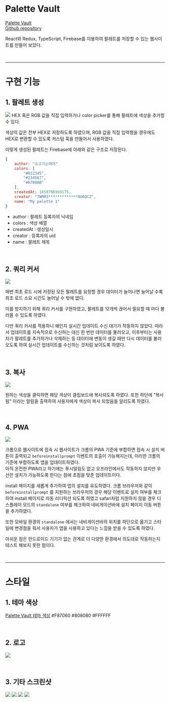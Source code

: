# **Palette Vault**

<a href="https://palettevault.netlify.app">Palette Vault</a>  
<a href="https://github.com/RAREBEEF/palette-vault">Github repository</a>  

React와 Redux, TypeScript, Firebase를 이용하여 팔레트를 저장할 수 있는 웹사이트를 만들어 보았다.

<br/>

---

# 구현 기능
## 1. 팔레트 생성
![](https://velog.velcdn.com/images/drrobot409/post/b703e93f-2c67-4a5a-9114-a40808477eb1/image.png)
HEX 혹은 RGB 값을 직접 입력하거나 color picker를 통해 팔레트에 색상을 추가할 수 있다. 

색상의 값은 전부 HEX로 저장하도록 하였으며, RGB 값을 직접 입력했을 경우에도 HEX로 변환할 수 있도록 커스텀 훅을 만들어서 사용하였다.

이렇게 생성된 팔레트는 Firebase에 아래와 같은 구조로 저장된다.

```js
{
	author: "소고기는레어"
    colors: [
    	"#012345",
        "#234567",
        "#6789AB"
    ],
	createdAt: 1658706969175,
	creator: "7WRM3*************8U6QC2",
	name: "My palette 1"
}
```

- author : 팔레트 등록자의 닉네임
- colors : 색상 배열
- createdAt : 생성일시
- creator : 등록자의 uid
- name : 팔레트 제목

<br />

## 2. 쿼리 커서
![](https://velog.velcdn.com/images/drrobot409/post/d0914520-34af-43d3-9573-87ed17b7dfe0/image.png)

매번 최초 로드 시에 저장된 모든 팔레트를 요청할 경우 데이터가 늘어나면 늘어날 수록 최초 로드 소요 시간도 늘어날 수 밖에 없다. 

이를 방지하기 위해 쿼리 커서를 구현하였고, 팔레트를 12개씩 끊어서 필요할 때 마다 불러올 수 있도록 하였다. 

다만 쿼리 커서를 적용하니 왜인지 실시간 업데이트 수신 대기가 작동하지 않았다. 따라서 업데이트를 지속적으로 수신하는 대신 한 번만 데이터를 불러오고, 이후부터는 사용자가 팔레트를 추가하거나 삭제하는 등 데이터에 변동이 생길 때만 다시 데이터를 불러오도록 하여 실시간 업데이트를 수신하는 것처럼 보이도록 하였다.

<br />

## 3. 복사
![](https://velog.velcdn.com/images/drrobot409/post/6c1dbe15-6201-4cb0-bbad-c9225eb3c056/image.png)

원하는 색상을 클릭하면 해당 색상이 클립보드에 복사되도록 하였다. 
또한 하단에 "복사됨" 이라는 알림을 출력하여 사용자에게 색상이 복사 되었음을 알리도록 하였다.

<br/>

## 4. PWA
![](https://velog.velcdn.com/images/drrobot409/post/ad591166-a041-446f-9689-57c9565979e3/image.png)

크롬으로 웹사이트에 접속 시 웹사이트가 크롬의 PWA 기준에 부합하면 접속 시 설치 버튼이 출력되고 `beforeinstallprompt` 이벤트의 호출이 가능해지는데, 이러한 크롬의 기준에 부합하도록 앱을 업데이트하였다.  
아직 온전한 PWA라고 하기에는 푸시알림도 없고 오프라인에서도 작동하지 않지만 우선은 설치가 가능하도록 한다는 점에 초점을 맞춘 업데이트이다. 

install 페이지를 새롭게 추가하여 앱의 설치를 유도하였다. 
크롬 브라우저와 같이 `beforeinstallprompt` 를 지원하는 브라우저의 경우 해당 이벤트로 설치 여부를 체크하여 install 페이지로 자동 리디릭션 되도록 하였고 safari처럼 지원하지 않을 경우 디스플레이 모드의 `standalone` 여부를 체크하여 네비게이션바에 설치 페이지 이동 버튼을 추가하였다. 

또한 모바일 환경의 `standalone` 에서는 네비게이션바의 위치를 하단으로 옮기고 스타일에 변경점을 줘서 사용자가 앱을 사용하고 있다는 느낌을 받을 수 있도록 하였다. 

아쉬운 점은 안드로이드 기기가 없는 관계로 더 다양한 환경에서 의도대로 작동하는지 테스트 해보지 못한 점이다.

<br/>

---

# 스타일
## 1. 테마 색상
[Palette Vault 테마 색상](https://palettevault.netlify.app/palette/mjScVjhD4kYkZ53t9N1J)
#F87060
#808080
#FFFFFF

<br />

## 2. 로고
![](https://velog.velcdn.com/images/drrobot409/post/f7000b1c-cbc5-46aa-b928-c2922e76e9a7/image.png)

<br />

## 3. 기타 스크린샷
![](https://velog.velcdn.com/images/drrobot409/post/205f8c92-1339-48ae-8071-bfbd81a28106/image.png)
![](https://velog.velcdn.com/images/drrobot409/post/3250f2ed-3d44-43a8-9281-789b740e2ff4/image.png)
![](https://velog.velcdn.com/images/drrobot409/post/fe9480df-f44b-4895-a166-f7640ce26398/image.png)
![](https://velog.velcdn.com/images/drrobot409/post/34f96022-2b07-416e-aea3-5a2916169e9b/image.png)



